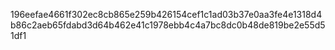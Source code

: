 196eefae4661f302ec8cb865e259b426154cef1c1ad03b37e0aa3fe4e1318d4b86c2aeb65fdabd3d64b462e41c1978ebb4c4a7bc8dc0b48de819be2e55d51df1
